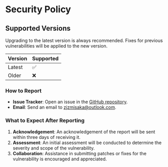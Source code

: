 # Security Policy

## Supported Versions

Upgrading to the latest version is always recommended. Fixes for previous vulnerabilities will be applied to the new version.

| Version | Supported          |
| ------- | ------------------ |
| Latest  | :white_check_mark: |
| Older   | :x:                |

### How to Report
- **Issue Tracker**: Open an issue in the [GitHub repository](https://github.com/ZjzMisaka/PowerThreadPool/issues).
- **Email**: Send an email to [zjzmisaka@outlook.com](mailto:zjzmisaka@outlook.com).

### What to Expect After Reporting

1. **Acknowledgement**: An acknowledgement of the report will be sent within three days of receiving it.
2. **Assessment**: An initial assessment will be conducted to determine the severity and scope of the vulnerability.
3. **Collaboration**: Assistance in submitting patches or fixes for the vulnerability is encouraged and appreciated.

